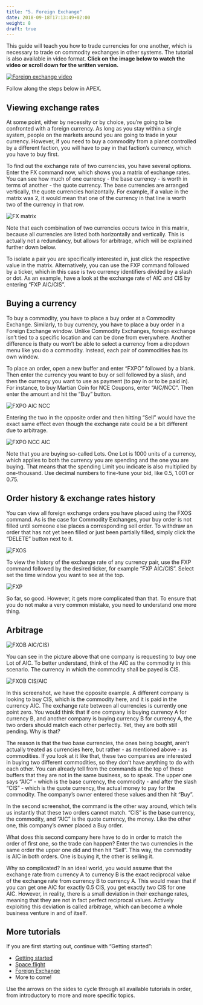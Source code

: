 ```yaml
---
title: "5. Foreign Exchange"
date: 2018-09-18T17:13:49+02:00
weight: 8
draft: true
---
```


This guide will teach you how to trade currencies for one another, which is necessary to trade on commodity exchanges in other systems. The tutorial is also available in video format. __Click on the image below to watch the video or scroll down for the written version.__

[![Foreign exchange video](thumbnail-tutorial-5.jpg)](https://youtu.be/jKDlZcJx3CQ)

Follow along the steps below in APEX.

## Viewing exchange rates

At some point, either by necessity or by choice, you’re going to be confronted with a foreign currency. As long as you stay within a single system, people on the markets around you are going to trade in your currency. However, if you need to buy a commodity from a planet controlled by a different faction, you will have to pay in that faction’s currency, which you have to buy first.

To find out the exchange rate of two currencies, you have several options. Enter the FX command now, which shows you a matrix of exchange rates. You can see how much of one currency - the base currency - is worth in terms of another - the quote currency. The base currencies are arranged vertically, the quote currencies horizontally. For example, if a value in the matrix was 2, it would mean that one of the currency in that line is worth two of the currency in that row.

![FX matrix](fx-matrix.png)

Note that each combination of two currencies occurs twice in this matrix, because all currencies are listed both horizontally and vertically. This is actually not a redundancy, but allows for arbitrage, which will be explained further down below.

To isolate a pair you are specifically interested in, just click the respective value in the matrix. Alternatively, you can use the FXP command followed by a ticker, which in this case is two currency identifiers divided by a slash or dot. As an example, have a look at the exchange rate of AIC and CIS by entering “FXP AIC/CIS”. 

## Buying a currency

To buy a commodity, you have to place a buy order at a Commodity Exchange. Similarly, to buy currency, you have to place a buy order in a Foreign Exchange window. Unlike Commodity Exchanges, foreign exchange isn’t tied to a specific location and can be done from everywhere. Another difference is thaty ou won’t be able to select a currency from a dropdown menu like you do a commodity. Instead, each pair of commodities has its own window.

To place an order, open a new buffer and enter “FXPO” followed by a blank. Then enter the currency you want to buy or sell followed by a slash, and then the currency you want to use as payment (to pay in or to be paid in). For instance, to buy Martian Coin for NCE Coupons, enter “AIC/NCC”. Then enter the amount and hit the “Buy” button.

![FXPO AIC NCC](fxpo-aic-ncc.png)

Entering the two in the opposite order and then hitting “Sell” would have the exact same effect even though the exchange rate could be a bit different due to arbitrage.

![FXPO NCC AIC](fxpo-ncc-aic.png)

Note that you are buying so-called Lots. One Lot is 1000 units of a currency, which applies to both the currency you are spending and the one you are buying. That means that the spending Limit you indicate is also multiplied by one-thousand. Use decimal numbers to fine-tune your bid, like 0.5, 1.001 or 0.75.

## Order history & exchange rates history

You can view all foreign exchange orders you have placed using the FXOS command. As is the case for Commodity Exchanges, your buy order is not filled until someone else places a corresponding sell order. To withdraw an order that has not yet been filled or just been partially filled, simply click the “DELETE” button next to it.

![FXOS](fxos.png)

To view the history of the exchange rate of any currency pair, use the FXP command followed by the desired ticker, for example “FXP AIC/CIS”. Select set the time window you want to see at the top.

![FXP](fxp.png)

So far, so good. However, it gets more complicated than that. To ensure that you do not make a very common mistake, you need to understand one more thing.

## Arbitrage


![FXOB AIC/CIS)](fxob-aic-cis.png)

You can see in the picture above that one company is requesting to buy one Lot of AIC. To better understand, think of the AIC as the commodity in this scenario. The currency in which the commodity shall be payed is CIS.

![FXOB CIS/AIC](fxob-cis-aic.png)

In this screenshot, we have the opposite example. A different company is looking to buy CIS, which is the commodity here, and it is paid in the currency AIC. The exchange rate between all currencies is currently one point zero. You would think that if one company is buying currency A for currency B, and another company is buying currency B for currency A, the two orders should match each other perfectly. Yet, they are both still pending. Why is that?

The reason is that the two base currencies, the ones being bought, aren’t actually treated as currencies here, but rather - as mentioned above - as commodities. If you look at it like that, these two companies are interested in buying two different commodities, so they don’t have anything to do with each other. You can already tell from the commands at the top of these buffers that they are not in the same business, so to speak. The upper one says “AIC” - which is the base currency, the commodity - and after the slash “CIS” - which is the quote currency, the actual money to pay for the commodity. The company’s owner entered these values and then hit “Buy”.

In the second screenshot, the command is the other way around, which tells us instantly that these two orders cannot match. “CIS” is the base currency, the commodity, and “AIC” is the quote currency, the money. Like the other one, this company’s owner placed a Buy order.

What does this second company here have to do in order to match the order of first one, so the trade can happen? Enter the two currencies in the same order the upper one did and then hit “Sell”. This way, the commodity is AIC in both orders. One is buying it, the other is selling it.

Why so complicated? In an ideal world, you would assume that the exchange rate from currency A to currency B is the exact reciprocal value of the exchange rate from currency B to currency A. This would mean that if you can get one AIC for exactly 0.5 CIS, you get exactly two CIS for one AIC. However, in reality, there is a small deviation in their exchange rates, meaning that they are not in fact perfect reciprocal values. Actively exploiting this deviation is called arbitrage, which can become a whole business venture in and of itself.

## More tutorials

If you are first starting out, continue with “Getting started”:  
* [Getting started](LINK)  
* [Space flight](LINK)  
* [Foreign Exchange](LINK)  
* More to come!

Use the arrows on the sides to cycle through all available tutorials in order, from introductory to more and more specific topics.